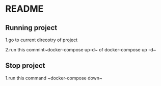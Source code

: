 # README
## Running project


1.go to current direcotry of project

2.run this commint~docker-compose up-d~ of docker-compose up -d~


## Stop project
1.run this command ~docker-compose down~
